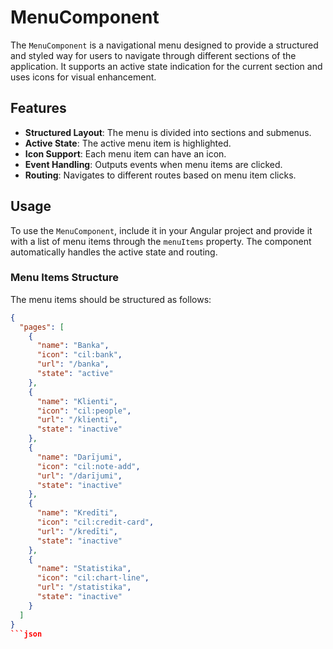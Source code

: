 # MenuComponent

The `MenuComponent` is a navigational menu designed to provide a structured and styled way for users to navigate through different sections of the application. It supports an active state indication for the current section and uses icons for visual enhancement.

## Features

- **Structured Layout**: The menu is divided into sections and submenus.
- **Active State**: The active menu item is highlighted.
- **Icon Support**: Each menu item can have an icon.
- **Event Handling**: Outputs events when menu items are clicked.
- **Routing**: Navigates to different routes based on menu item clicks.

## Usage

To use the `MenuComponent`, include it in your Angular project and provide it with a list of menu items through the `menuItems` property. The component automatically handles the active state and routing.

### Menu Items Structure

The menu items should be structured as follows:

```json
{
  "pages": [
    {
      "name": "Banka",
      "icon": "cil:bank",
      "url": "/banka",
      "state": "active"
    },
    {
      "name": "Klienti",
      "icon": "cil:people",
      "url": "/klienti",
      "state": "inactive"
    },
    {
      "name": "Darījumi",
      "icon": "cil:note-add",
      "url": "/darījumi",
      "state": "inactive"
    },
    {
      "name": "Kredīti",
      "icon": "cil:credit-card",
      "url": "/kredīti",
      "state": "inactive"
    },
    {
      "name": "Statistika",
      "icon": "cil:chart-line",
      "url": "/statistika",
      "state": "inactive"
    }
  ]
} 
```json